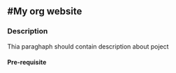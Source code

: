 #My org website
---

### Description
Thia paraghaph should contain description about poject

#### Pre-requisite

